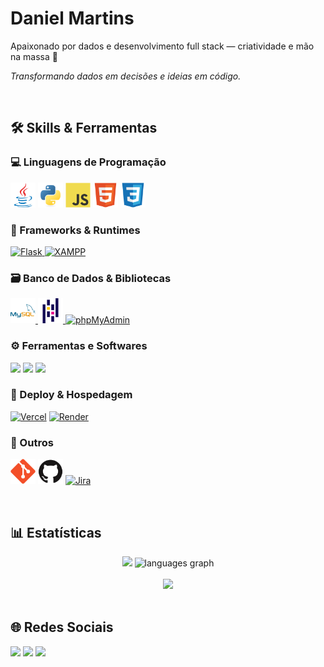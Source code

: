 <h1 align="left">Daniel Martins</h1>
<p align="left">Apaixonado por dados e desenvolvimento full stack — criatividade e mão na massa 🚀</p>
<p align="left"><em>Transformando dados em decisões e ideias em código.</em></p>
<br />

<h2 align="left">🛠️ Skills & Ferramentas</h2>

<!-- Linguagens de Programação -->
<h3 align="left">💻 Linguagens de Programação</h3>
<p align="left">
  <a href="#"><img src="https://raw.githubusercontent.com/devicons/devicon/master/icons/java/java-original.svg" width="40" alt="Java" /></a>
  <a href="#"><img src="https://raw.githubusercontent.com/devicons/devicon/master/icons/python/python-original.svg" width="40" alt="Python" /></a>
   <a href="#"><img src="https://raw.githubusercontent.com/devicons/devicon/master/icons/javascript/javascript-original.svg" width="40" alt="Python" /></a>
  <a href="#"><img src="https://raw.githubusercontent.com/devicons/devicon/master/icons/html5/html5-original.svg" width="40" alt="HTML5" /></a>
  <a href="#"><img src="https://raw.githubusercontent.com/devicons/devicon/master/icons/css3/css3-original.svg" width="40" alt="CSS3" /></a>
</p>

<!-- Frameworks e Runtimes -->
<h3 align="left">🧩 Frameworks & Runtimes</h3>
<p align="left">
  <a href="https://flask.palletsprojects.com/" target="_blank" rel="noreferrer">
    <img src="https://github.com/user-attachments/assets/f3b5ac7b-3fc6-447c-b251-7024cdf9cdc8" width="40" alt="Flask" />
  </a>
  <a href="https://www.apachefriends.org/pt_br/index.html" target="_blank" rel="noreferrer">
    <img src="https://github.com/user-attachments/assets/5b329825-f639-4b1f-8d6e-eb68bd7a4a56" width="40" alt="XAMPP" />
  </a>
</p>

<!-- Banco de Dados -->
<h3 align="left">🗃️ Banco de Dados & Bibliotecas</h3>
<p align="left">
  <a href="https://www.mysql.com/" target="_blank" rel="noreferrer">
    <img src="https://raw.githubusercontent.com/devicons/devicon/master/icons/mysql/mysql-original-wordmark.svg" width="40" alt="MySQL" />
  </a>
  <a href="https://pandas.pydata.org/" target="_blank" rel="noreferrer">
    <img src="https://raw.githubusercontent.com/devicons/devicon/master/icons/pandas/pandas-original.svg" width="40" alt="Pandas" />
  </a>
  <a href="https://www.phpmyadmin.net/" target="_blank" rel="noreferrer">
    <img src="https://github.com/user-attachments/assets/6c44982d-653c-4d5e-b957-d4b460f88687" width="40" alt="phpMyAdmin" />
  </a>
</p>

<!-- Ferramentas e Softwares -->
<h3 align="left">⚙️ Ferramentas e Softwares</h3>
<p align="left">
  <img src="https://img.shields.io/badge/VS Code-007ACC?logo=visualstudiocode&logoColor=white&style=for-the-badge" height="28" />
  <img src="https://img.shields.io/badge/Figma-F24E1E?logo=figma&logoColor=white&style=for-the-badge" height="28" />
  <img src="https://img.shields.io/badge/Power BI-F2C811?logo=powerbi&logoColor=black&style=for-the-badge" height="28" />
</p>

<!-- Deploy -->
<h3 align="left">🚀 Deploy & Hospedagem</h3>
<p align="left">
  <a href="https://vercel.com/" target="_blank"><img src="https://www.svgrepo.com/show/327408/logo-vercel.svg" width="40" alt="Vercel" /></a>
  <a href="https://render.com/" target="_blank"><img src="https://avatars.githubusercontent.com/u/48110529?s=200&v=4" width="40" alt="Render" /></a>
</p>

<!-- Extras -->
<h3 align="left">🧰 Outros</h3>
<p align="left">
  <a href="https://git-scm.com/" target="_blank"><img src="https://raw.githubusercontent.com/devicons/devicon/master/icons/git/git-original.svg" width="40" alt="Git" /></a>
  <a href="https://github.com/" target="_blank"><img src="https://raw.githubusercontent.com/devicons/devicon/master/icons/github/github-original.svg" width="40" alt="GitHub" /></a>
  <a href="https://www.atlassian.com/software/jira" target="_blank"><img src="https://cdn.worldvectorlogo.com/logos/jira-1.svg" width="40" alt="Jira" /></a>
</p>

<br />

<h2 align="left">📊 Estatísticas</h2>

<div align="center">
  <img src="https://github-readme-stats.vercel.app/api?username=Dacovaa&show_icons=true&count_private=true&theme=github_dark&hide_border=false" height="150" />
  <img src="https://github-readme-stats.vercel.app/api/top-langs?username=Dacovaa&exclude_repo=ping-pong-game,freeway-java,AlphaCred&layout=compact&card_width=320&langs_count=5&theme=github_dark&hide_border=false" height="150" alt="languages graph" />

</div>

<br />

<div align="center">
  <img src="https://github-readme-activity-graph.vercel.app/graph?username=Dacovaa&radius=16&theme=github-dark&area=true" height="300" />
</div>

<br />

<h2 align="left">🌐 Redes Sociais</h2>

<p align="left">
  <a href="https://wa.me/74999259855" target="_blank"><img src="https://raw.githubusercontent.com/maurodesouza/profile-readme-generator/master/src/assets/icons/social/whatsapp/default.svg" width="48" /></a>
  <a href="https://www.instagram.com/danzin_ms4/" target="_blank"><img src="https://raw.githubusercontent.com/maurodesouza/profile-readme-generator/master/src/assets/icons/social/instagram/default.svg" width="48" /></a>
  <a href="https://www.linkedin.com/in/daniel-ms4" target="_blank"><img src="https://raw.githubusercontent.com/maurodesouza/profile-readme-generator/master/src/assets/icons/social/linkedin/default.svg" width="48" /></a>
</p>
